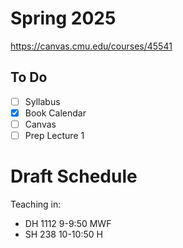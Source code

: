 # Spring 2025

https://canvas.cmu.edu/courses/45541

## To Do
- [ ] Syllabus 
- [x] Book Calendar 
- [ ] Canvas
- [ ] Prep Lecture 1

# Draft Schedule 



 Teaching in: 
- DH 1112 9-9:50 MWF
- SH 238 10-10:50 H
